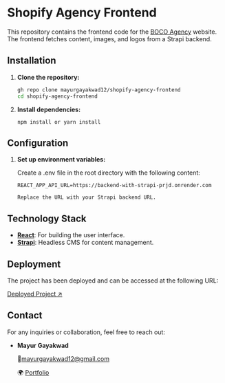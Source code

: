 # Shopify Agency Frontend

This repository contains the frontend code for the [BOCO Agency](https://www.boco.agency/) website. The frontend fetches content, images, and logos from a Strapi backend.

## Installation

1. **Clone the repository:**

   ```bash
   gh repo clone mayurgayakwad12/shopify-agency-frontend
   cd shopify-agency-frontend
2. **Install dependencies:**

    ```
    npm install or yarn install

## Configuration

1. **Set up environment variables:**

    Create a .env file in the root directory with the following content:

    ```
    REACT_APP_API_URL=https://backend-with-strapi-prjd.onrender.com

    Replace the URL with your Strapi backend URL.

## Technology Stack

- **[React](https://react.dev/)**: For building the user interface.
- **[Strapi](https://strapi.io/)**: Headless CMS for content management.

## Deployment
The project has been deployed and can be accessed at the following URL:

[Deployed Project ↗](https://shopify-agency-frontend.vercel.app/)

## Contact

For any inquiries or collaboration, feel free to reach out:

- **Mayur Gayakwad**

    📧[mayurgayakwad12@gmail.com](mayurgayakwad12@gmail.com)

    🌍 [Portfolio](https://mayurgayakwad.vercel.app/)